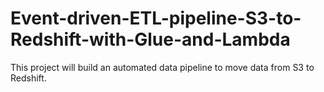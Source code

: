 # Event-driven-ETL-pipeline-S3-to-Redshift-with-Glue-and-Lambda
This project will build an automated data pipeline to move data from S3 to Redshift.
